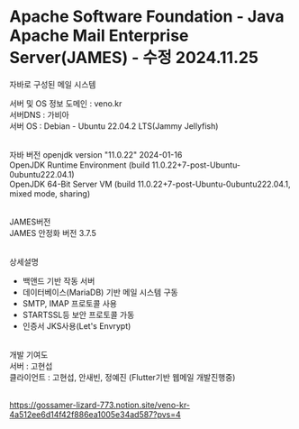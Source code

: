 # Apache Software Foundation - Java Apache Mail Enterprise Server(JAMES) - 수정 2024.11.25
 자바로 구성된 메일 시스템<br/>
 
 서버 및 OS 정보
 도메인 : veno.kr<br/>
 서버DNS : 가비아<br/>
 서버 OS : Debian - Ubuntu 22.04.2 LTS(Jammy Jellyfish)<br/><br/>
 
 자바 버전
 openjdk version "11.0.22" 2024-01-16<br/>
 OpenJDK Runtime Environment (build 11.0.22+7-post-Ubuntu-0ubuntu222.04.1)<br/>
 OpenJDK 64-Bit Server VM (build 11.0.22+7-post-Ubuntu-0ubuntu222.04.1, mixed mode, sharing)<br/><br/>

 JAMES버전<br/>
 JAMES 안정화 버전 3.7.5<br/><br/>

 상세설명<br/>
 - 백앤드 기반 작동 서버<br/>
 - 데이터베이스(MariaDB) 기반 메일 시스템 구동<br/>
 - SMTP, IMAP 프로토콜 사용<br/>
 - STARTSSL등 보안 프로토콜 가동<br/>
 - 인증서 JKS사용(Let's Envrypt)<br/><br/>
 
 개발 기여도<br/>
 서버 : 고현섭<br/>
 클라이언트 : 고현섭, 안새빈, 정예진 (Flutter기반 웹메일 개발진행중)<br/><br/>


 https://gossamer-lizard-773.notion.site/veno-kr-4a512ee6d14f42f886ea1005e34ad587?pvs=4
 
